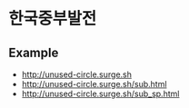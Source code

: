# 한국중부발전

## Example
* http://unused-circle.surge.sh
* http://unused-circle.surge.sh/sub.html
* http://unused-circle.surge.sh/sub_sp.html